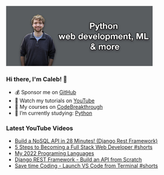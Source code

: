 <img src="github-cover-photo-my-face.jpg" width="400px" />

### Hi there, I'm Caleb! 🍛

- 💰 Sponsor me on [GitHub](https://github.com/sponsors/CalebCurry)
- 🎥 Watch my tutorials on [YouTube](https://www.youtube.com/calebthevideomaker2)
- 📗 My courses on [CodeBreakthrough](https://www.codebreakthrough.com)
- 🤔 I’m currently studying: [Python](https://www.youtube.com/watch?v=s3IvdkCq2_c&t=4254s)

### Latest YouTube Videos
<!-- YOUTUBE:START -->
- [Build a NoSQL API in 28 Minutes! &lpar;Django Rest Framework&rpar;](https://www.youtube.com/watch?v=Ob3j81-UV0c)
- [5 Steps to Becoming a Full Stack Web Developer #shorts](https://www.youtube.com/watch?v=N1o76M-f0fk)
- [My 2022 Programing Languages](https://www.youtube.com/watch?v=Vo73V7sZTNA)
- [Django REST Framework - Build an API from Scratch](https://www.youtube.com/watch?v=i5JykvxUk_A)
- [Save time Coding - Launch VS Code from Terminal #shorts](https://www.youtube.com/watch?v=V2cs2jIQk3I)
<!-- YOUTUBE:END -->
